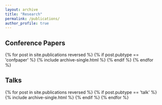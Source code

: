 ```yaml
---
layout: archive
title: "Research"
permalink: /publications/
author_profile: true
---
```


<h2>Conference Papers</h2>
{% for post in site.publications reversed %}
  {% if post.pubtype == 'confpaper' %}
      {% include archive-single.html %}
  {% endif %}
{% endfor %}

<h2>Talks</h2>
{% for post in site.publications reversed %}
  {% if post.pubtype == 'talk' %}
      {% include archive-single.html %}
  {% endif %}
{% endfor %}
